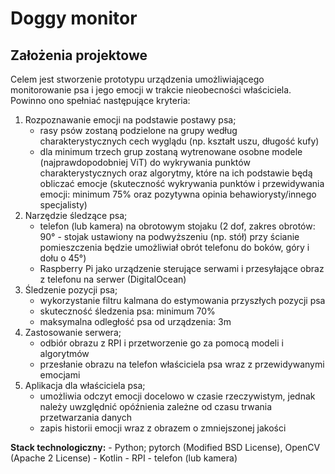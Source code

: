# Doggy monitor

## Założenia projektowe
Celem jest stworzenie prototypu urządzenia umożliwiającego monitorowanie psa i jego emocji w trakcie nieobecności właściciela. Powinno ono spełniać następujące kryteria:
1. Rozpoznawanie emocji na podstawie postawy psa;
    - rasy psów zostaną podzielone na grupy według charakterystycznych cech wyglądu (np. kształt uszu, długość kufy)
    - dla minimum trzech grup zostaną wytrenowane osobne modele (najprawdopodobniej ViT) do wykrywania punktów charakterystycznych oraz algorytmy, które na ich podstawie będą obliczać emocje (skuteczność wykrywania punktów i przewidywania emocji: minimum 75% oraz pozytywna opinia behawiorysty/innego specjalisty)
2. Narzędzie śledzące psa;
    - telefon (lub kamera) na obrotowym stojaku (2 dof, zakres obrotów: 90° - stojak ustawiony na podwyższeniu (np. stół) przy ścianie pomieszczenia będzie umożliwiał obrót telefonu do boków, góry i dołu o 45°)
    - Raspberry Pi jako urządzenie sterujące serwami i przesyłające obraz z telefonu na serwer (DigitalOcean)
3. Śledzenie pozycji psa;
    - wykorzystanie filtru kalmana do estymowania przyszłych pozycji psa
    - skuteczność śledzenia psa: minimum 70%
    - maksymalna odległość psa od urządzenia: 3m
4. Zastosowanie serwera;
    - odbiór obrazu z RPI i przetworzenie go za pomocą modeli i algorytmów
    - przesłanie obrazu na telefon właściciela psa wraz z przewidywanymi emocjami
5. Aplikacja dla właściciela psa;
    - umożliwia odczyt emocji docelowo w czasie rzeczywistym, jednak należy uwzględnić opóźnienia zależne od czasu trwania przetwarzania danych
    - zapis historii emocji wraz z obrazem o zmniejszonej jakości 

<B>Stack technologiczny:</B>
    - Python; pytorch (Modified BSD License), OpenCV (Apache 2 License)
    - Kotlin
    - RPI
    - telefon (lub kamera)
